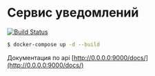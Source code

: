 # Сервис уведомлений

[![Build Status](https://github.com/turkpenbayev/notifications/actions/workflows/django.yml/badge.svg?branch=master)](https://github.com/turkpenbayev/notifications/actions/workflows/django.yml/badge.svg?branch=master)


```sh
$ docker-compose up -d --build
```

Документация по api [http://0.0.0.0:9000/docs/](http://0.0.0.0:9000/docs/)
